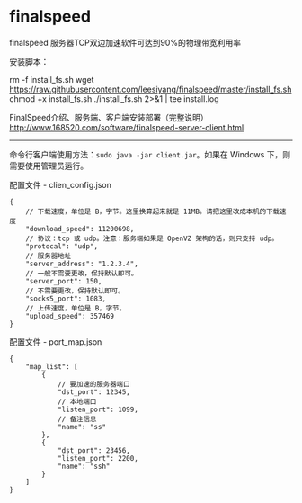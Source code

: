 # finalspeed
finalspeed
服务器TCP双边加速软件可达到90%的物理带宽利用率


安装脚本：

rm -f install_fs.sh
wget https://raw.githubusercontent.com/leesiyang/finalspeed/master/install_fs.sh
chmod +x install_fs.sh
./install_fs.sh 2>&1 | tee install.log

FinalSpeed介绍、服务端、客户端安装部署（完整说明）
http://www.168520.com/software/finalspeed-server-client.html


---


命令行客户端使用方法：`sudo java -jar client.jar`。如果在 Windows 下，则需要使用管理员运行。

配置文件 - clien_config.json
```
{
    // 下载速度，单位是 B，字节。这里换算起来就是 11MB。请把这里改成本机的下载速度
    "download_speed": 11200698, 
    // 协议：tcp 或 udp。注意：服务端如果是 OpenVZ 架构的话，则只支持 udp。
    "protocal": "udp", 
    // 服务器地址
    "server_address": "1.2.3.4", 
    // 一般不需要更改，保持默认即可。
    "server_port": 150, 
    // 不需要更改，保持默认即可。
    "socks5_port": 1083, 
    // 上传速度，单位是 B，字节。
    "upload_speed": 357469
}
```

配置文件 - port_map.json
```
{
    "map_list": [
        {
            // 要加速的服务器端口
            "dst_port": 12345, 
            // 本地端口
            "listen_port": 1099, 
            // 备注信息
            "name": "ss"
        }, 
        {
            "dst_port": 23456, 
            "listen_port": 2200, 
            "name": "ssh"
        }
    ]
}
```

